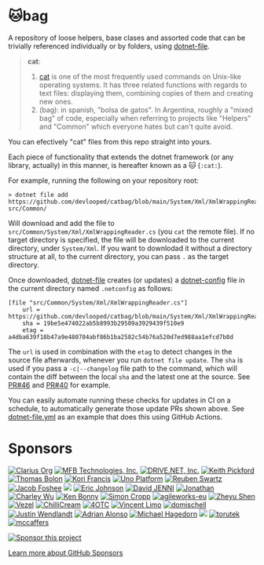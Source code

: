 # :cat:bag

A repository of loose helpers, base clases and assorted code that can be trivially referenced 
individually or by folders, using [dotnet-file](https://github.com/devlooped/dotnet-file).

> **cat**:  
> 1. [cat](http://www.linfo.org/cat.html) is one of the most frequently used commands on Unix-like operating systems. 
> It has three related functions with regards to text files: displaying them, combining copies of them and creating new ones.
> 2. (bag): in spanish, "bolsa de gatos". In Argentina, roughly a "mixed bag" of code, especially 
> when referring to projects like "Helpers" and "Common" which everyone hates but can't quite avoid.

You can efectively "cat" files from this repo straight into yours. 

Each piece of functionality that extends the dotnet framework (or any library, actually) in this manner, 
is hereafter known as a 🐱 (`:cat:`). 


For example, running the following on your repository root:

```
> dotnet file add https://github.com/devlooped/catbag/blob/main/System/Xml/XmlWrappingReader.cs src/Common/
```

Will download and add the file to `src/Common/System/Xml/XmlWrappingReader.cs` (you `cat` the remote file). 
If no target directory is specified, the file will be downloaded to the current directory, under `System/Xml`. 
If you want to downlodad it without a directory structure at all, to the current directory, you can pass `.` 
as the target directory.

Once downloaded, [dotnet-file](https://github.com/devlooped/dotnet-file) creates (or updates) a 
[dotnet-config](https://dotnetconfig.org/) file in the current directory named `.netconfig` as follows:

```
[file "src/Common/System/Xml/XmlWrappingReader.cs"]
	url = https://github.com/devlooped/catbag/blob/main/System/Xml/XmlWrappingReader.cs
	sha = 19be5e474022ab5b8993b29509a3929439f510e9
	etag = a4dba639f18b47a9e480704abf86b1ba2582c54b76a520d7ed988aa1efcd7b8d
```

The `url` is used in combination with the `etag` to detect changes in the source file afterwards, whenever you 
run `dotnet file update`. The `sha` is used if you pass a `-c|--changelog` file path to the command, which will 
contain the diff between the local `sha` and the latest one at the source. See [PR#46](https://github.com/dotnetconfig/dotnet-config/pull/46) and [PR#40](https://github.com/devlooped/dotnet-file/pull/40) for example.

You can easily automate running these checks for updates in CI on a schedule, to automatically generate those 
update PRs shown above. See [dotnet-file.yml](https://github.com/devlooped/oss/blob/main/.github/workflows/dotnet-file.yml) as an example 
that does this using GitHub Actions.

<!-- include https://github.com/devlooped/sponsors/raw/main/footer.md -->
# Sponsors 

<!-- sponsors.md -->
[![Clarius Org](https://avatars.githubusercontent.com/u/71888636?v=4&s=39 "Clarius Org")](https://github.com/clarius)
[![MFB Technologies, Inc.](https://avatars.githubusercontent.com/u/87181630?v=4&s=39 "MFB Technologies, Inc.")](https://github.com/MFB-Technologies-Inc)
[![DRIVE.NET, Inc.](https://avatars.githubusercontent.com/u/15047123?v=4&s=39 "DRIVE.NET, Inc.")](https://github.com/drivenet)
[![Keith Pickford](https://avatars.githubusercontent.com/u/16598898?u=64416b80caf7092a885f60bb31612270bffc9598&v=4&s=39 "Keith Pickford")](https://github.com/Keflon)
[![Thomas Bolon](https://avatars.githubusercontent.com/u/127185?u=7f50babfc888675e37feb80851a4e9708f573386&v=4&s=39 "Thomas Bolon")](https://github.com/tbolon)
[![Kori Francis](https://avatars.githubusercontent.com/u/67574?u=3991fb983e1c399edf39aebc00a9f9cd425703bd&v=4&s=39 "Kori Francis")](https://github.com/kfrancis)
[![Uno Platform](https://avatars.githubusercontent.com/u/52228309?v=4&s=39 "Uno Platform")](https://github.com/unoplatform)
[![Reuben Swartz](https://avatars.githubusercontent.com/u/724704?u=2076fe336f9f6ad678009f1595cbea434b0c5a41&v=4&s=39 "Reuben Swartz")](https://github.com/rbnswartz)
[![Jacob Foshee](https://avatars.githubusercontent.com/u/480334?v=4&s=39 "Jacob Foshee")](https://github.com/jfoshee)
[![](https://avatars.githubusercontent.com/u/33566379?u=bf62e2b46435a267fa246a64537870fd2449410f&v=4&s=39 "")](https://github.com/Mrxx99)
[![Eric Johnson](https://avatars.githubusercontent.com/u/26369281?u=41b560c2bc493149b32d384b960e0948c78767ab&v=4&s=39 "Eric Johnson")](https://github.com/eajhnsn1)
[![David JENNI](https://avatars.githubusercontent.com/u/3200210?v=4&s=39 "David JENNI")](https://github.com/davidjenni)
[![Jonathan ](https://avatars.githubusercontent.com/u/5510103?u=98dcfbef3f32de629d30f1f418a095bf09e14891&v=4&s=39 "Jonathan ")](https://github.com/Jonathan-Hickey)
[![Charley Wu](https://avatars.githubusercontent.com/u/574719?u=ea7c743490c83e8e4b36af76000f2c71f75d636e&v=4&s=39 "Charley Wu")](https://github.com/akunzai)
[![Ken Bonny](https://avatars.githubusercontent.com/u/6417376?u=569af445b6f387917029ffb5129e9cf9f6f68421&v=4&s=39 "Ken Bonny")](https://github.com/KenBonny)
[![Simon Cropp](https://avatars.githubusercontent.com/u/122666?v=4&s=39 "Simon Cropp")](https://github.com/SimonCropp)
[![agileworks-eu](https://avatars.githubusercontent.com/u/5989304?v=4&s=39 "agileworks-eu")](https://github.com/agileworks-eu)
[![Zheyu Shen](https://avatars.githubusercontent.com/u/4067473?v=4&s=39 "Zheyu Shen")](https://github.com/arsdragonfly)
[![Vezel](https://avatars.githubusercontent.com/u/87844133?v=4&s=39 "Vezel")](https://github.com/vezel-dev)
[![ChilliCream](https://avatars.githubusercontent.com/u/16239022?v=4&s=39 "ChilliCream")](https://github.com/ChilliCream)
[![4OTC](https://avatars.githubusercontent.com/u/68428092?v=4&s=39 "4OTC")](https://github.com/4OTC)
[![Vincent Limo](https://avatars.githubusercontent.com/devlooped-user?s=39 "Vincent Limo")](https://github.com/v-limo)
[![domischell](https://avatars.githubusercontent.com/u/66068846?u=0a5c5e2e7d90f15ea657bc660f175605935c5bea&v=4&s=39 "domischell")](https://github.com/DominicSchell)
[![Justin Wendlandt](https://avatars.githubusercontent.com/u/1068431?u=f7715ed6a8bf926d96ec286f0f1c65f94bf86928&v=4&s=39 "Justin Wendlandt")](https://github.com/jwendl)
[![Adrian Alonso](https://avatars.githubusercontent.com/u/2027083?u=129cf516d99f5cb2fd0f4a0787a069f3446b7522&v=4&s=39 "Adrian Alonso")](https://github.com/adalon)
[![Michael Hagedorn](https://avatars.githubusercontent.com/u/61711586?u=8f653dfcb641e8c18cc5f78692ebc6bb3a0c92be&v=4&s=39 "Michael Hagedorn")](https://github.com/Eule02)
[![](https://avatars.githubusercontent.com/devlooped-user?s=39 "")](https://github.com/henkmartijn)
[![torutek](https://avatars.githubusercontent.com/u/33917059?v=4&s=39 "torutek")](https://github.com/torutek)
[![mccaffers](https://avatars.githubusercontent.com/u/16667079?u=739e110e62a75870c981640447efa5eb2cb3bc8f&v=4&s=39 "mccaffers")](https://github.com/mccaffers)


<!-- sponsors.md -->
[![Sponsor this project](https://avatars.githubusercontent.com/devlooped-sponsor?s=118 "Sponsor this project")](https://github.com/sponsors/devlooped)

[Learn more about GitHub Sponsors](https://github.com/sponsors)

<!-- https://github.com/devlooped/sponsors/raw/main/footer.md -->
